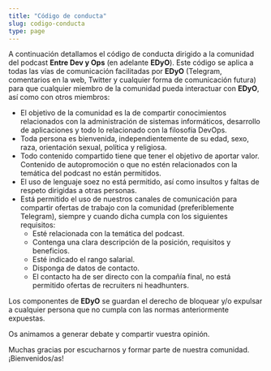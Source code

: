 ```yaml
---
title: "Código de conducta"
slug: codigo-conducta
type: page
---
```


A continuación detallamos el código de conducta dirigido a la comunidad del podcast **Entre Dev y Ops** (en adelante **EDyO**). Este código se aplica a todas las vías de comunicación facilitadas por **EDyO** (Telegram, comentarios en la web, Twitter y cualquier forma de comunicación futura) para que cualquier miembro de la comunidad pueda interactuar con **EDyO**, así como con otros miembros:

- El objetivo de la comunidad es la de compartir conocimientos relacionados con la administración de sistemas informáticos, desarrollo de aplicaciones y todo lo relacionado con la filosofía DevOps.
- Toda persona es bienvenida, independientemente de su edad, sexo, raza, orientación sexual, política y religiosa.
- Todo contenido compartido tiene que tener el objetivo de aportar valor. Contenido de autopromoción o que no estén relacionados con la temática del podcast no están permitidos.
- El uso de lenguaje soez no está permitido, así como insultos y faltas de respeto dirigidas a otras personas.
- Está permitido el uso de nuestros canales de comunicación para compartir ofertas de trabajo con la comunidad (preferiblemente Telegram), siempre y cuando dicha cumpla con los siguientes requisitos:
   - Esté relacionada con la temática del podcast.
   - Contenga una clara descripción de la posición, requisitos y beneficios.
   - Esté indicado el rango salarial.
   - Disponga de datos de contacto.
   - El contacto ha de ser directo con la compañía final, no está permitido ofertas de recruiters ni headhunters.

Los componentes de **EDyO** se guardan el derecho de bloquear y/o expulsar a cualquier persona que no cumpla con las normas anteriormente expuestas.

Os animamos a generar debate y compartir vuestra opinión.

Muchas gracias por escucharnos y formar parte de nuestra comunidad. ¡Bienvenidos/as!
